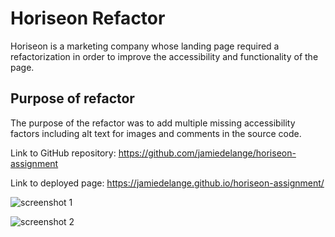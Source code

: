 # Horiseon Refactor

Horiseon is a marketing company whose landing page required a refactorization in order to improve the accessibility and functionality of the page.

## Purpose of refactor

The purpose of the refactor was to add multiple missing accessibility factors including alt text for images and comments in the source code.

Link to GitHub repository: https://github.com/jamiedelange/horiseon-assignment 

Link to deployed page: https://jamiedelange.github.io/horiseon-assignment/

![screenshot 1](https://dev-to-uploads.s3.amazonaws.com/i/d9lkud4bhf72khm1e0z5.png)

![screenshot 2](https://dev-to-uploads.s3.amazonaws.com/i/yicwkqwixetfkhtyxbeh.png)
